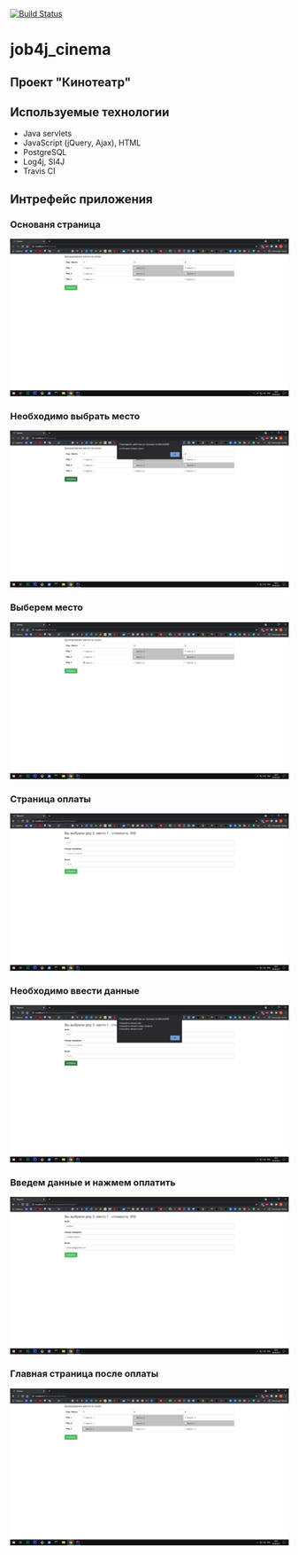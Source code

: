 [![Build Status](https://travis-ci.org/npabllla/job4j_cinema.svg?branch=main)](https://travis-ci.org/npabllla/job4j_cinema)
# job4j_cinema
## Проект "Кинотеатр"
## Используемые технологии

* Java servlets
* JavaScript (jQuery, Ajax), HTML
* PostgreSQL
* Log4j, Sl4J
* Travis CI

## Интрефейс приложения
### Основаня страница
![ScreenShot](images/MainPage.png)
### Необходимо выбрать место
![ScreenShot](images/MainPageAlert.png)
### Выберем место
![ScreenShot](images/SelectPlace.png)
### Страница оплаты
![ScreenShot](images/Payment.png)
### Необходимо ввести данные
![ScreenShot](images/PaymentAlert.png)
### Введем данные и нажмем оплатить
![ScreenShot](images/PaymentData.png)
### Главная страница после оплаты
![ScreenShot](images/Result.png)